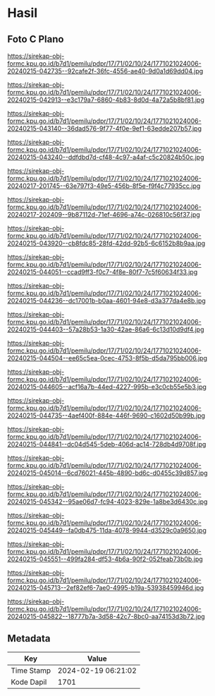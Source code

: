 # Hasil

## Foto C Plano

https://sirekap-obj-formc.kpu.go.id/b7d1/pemilu/pdpr/17/71/02/10/24/1771021024006-20240215-042735--92cafe2f-36fc-4556-ae40-9d0a1d69dd04.jpg

https://sirekap-obj-formc.kpu.go.id/b7d1/pemilu/pdpr/17/71/02/10/24/1771021024006-20240215-042913--e3c179a7-6860-4b83-8d0d-4a72a5b8bf81.jpg

https://sirekap-obj-formc.kpu.go.id/b7d1/pemilu/pdpr/17/71/02/10/24/1771021024006-20240215-043140--36dad576-9f77-4f0e-9ef1-63edde207b57.jpg

https://sirekap-obj-formc.kpu.go.id/b7d1/pemilu/pdpr/17/71/02/10/24/1771021024006-20240215-043240--ddfdbd7d-cf48-4c97-a4af-c5c20824b50c.jpg

https://sirekap-obj-formc.kpu.go.id/b7d1/pemilu/pdpr/17/71/02/10/24/1771021024006-20240217-201745--63e797f3-49e5-456b-8f5e-f9f4c77935cc.jpg

https://sirekap-obj-formc.kpu.go.id/b7d1/pemilu/pdpr/17/71/02/10/24/1771021024006-20240217-202409--9b87112d-71ef-4696-a74c-026810c56f37.jpg

https://sirekap-obj-formc.kpu.go.id/b7d1/pemilu/pdpr/17/71/02/10/24/1771021024006-20240215-043920--cb8fdc85-28fd-42dd-92b5-6c6152b8b9aa.jpg

https://sirekap-obj-formc.kpu.go.id/b7d1/pemilu/pdpr/17/71/02/10/24/1771021024006-20240215-044051--ccad9ff3-f0c7-4f8e-80f7-7c5f60634f33.jpg

https://sirekap-obj-formc.kpu.go.id/b7d1/pemilu/pdpr/17/71/02/10/24/1771021024006-20240215-044236--dc17001b-b0aa-4601-94e8-d3a377da4e8b.jpg

https://sirekap-obj-formc.kpu.go.id/b7d1/pemilu/pdpr/17/71/02/10/24/1771021024006-20240215-044403--57a28b53-1a30-42ae-86a6-6c13d10d9df4.jpg

https://sirekap-obj-formc.kpu.go.id/b7d1/pemilu/pdpr/17/71/02/10/24/1771021024006-20240215-044504--ee65c5ea-0cec-4753-8f5b-d5da795bb006.jpg

https://sirekap-obj-formc.kpu.go.id/b7d1/pemilu/pdpr/17/71/02/10/24/1771021024006-20240215-044605--acf16a7b-44ed-4227-995b-e3c0cb55e5b3.jpg

https://sirekap-obj-formc.kpu.go.id/b7d1/pemilu/pdpr/17/71/02/10/24/1771021024006-20240215-044735--4aef400f-884e-446f-9690-c1602d50b99b.jpg

https://sirekap-obj-formc.kpu.go.id/b7d1/pemilu/pdpr/17/71/02/10/24/1771021024006-20240215-044841--dc04d545-5deb-406d-ac14-728db4d9708f.jpg

https://sirekap-obj-formc.kpu.go.id/b7d1/pemilu/pdpr/17/71/02/10/24/1771021024006-20240215-045014--6cd76021-445b-4890-bd6c-d0455c39d857.jpg

https://sirekap-obj-formc.kpu.go.id/b7d1/pemilu/pdpr/17/71/02/10/24/1771021024006-20240215-045342--95ae06d7-fc94-4023-829e-1a8be3d6430c.jpg

https://sirekap-obj-formc.kpu.go.id/b7d1/pemilu/pdpr/17/71/02/10/24/1771021024006-20240215-045449--fa0db475-11da-4078-9944-d3529c0a9650.jpg

https://sirekap-obj-formc.kpu.go.id/b7d1/pemilu/pdpr/17/71/02/10/24/1771021024006-20240215-045551--499fa284-df53-4b6a-90f2-052feab73b0b.jpg

https://sirekap-obj-formc.kpu.go.id/b7d1/pemilu/pdpr/17/71/02/10/24/1771021024006-20240215-045713--2ef82ef6-7ae0-4995-b19a-53938459946d.jpg

https://sirekap-obj-formc.kpu.go.id/b7d1/pemilu/pdpr/17/71/02/10/24/1771021024006-20240215-045822--18777b7a-3d58-42c7-8bc0-aa74153d3b72.jpg


## Metadata

| Key        | Value               |
| ---------- | ------------------- |
| Time Stamp | 2024-02-19 06:21:02 |
| Kode Dapil | 1701                |



